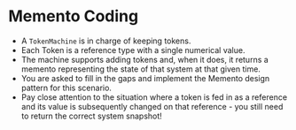 # Memento Coding

- A `TokenMachine` is in charge of keeping tokens.
- Each Token is a reference type with a single numerical value.
- The machine supports adding tokens and, when it does, it returns a memento representing the state of that system at that given time.
- You are asked to fill in the gaps and implement the Memento design pattern for this scenario.
- Pay close attention to the situation where a token is fed in as a reference and its value is subsequently changed on that reference - you still need to return the correct system snapshot!
